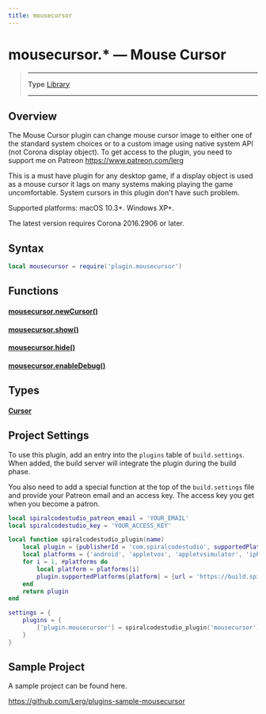 ```yaml
---
title: mousecursor
---
```

# mousecursor.* &mdash; Mouse Cursor

> --------------------- ------------------------------------------------------------------------------------------
> __Type__              [Library](https://docs.coronalabs.com/api/type/library.html)
> --------------------- ------------------------------------------------------------------------------------------


## Overview

The Mouse Cursor plugin can change mouse cursor image to either one of the standard system choices or to a custom image using native system API (not Corona display object).
To get access to the plugin, you need to support me on Patreon https://www.patreon.com/lerg

This is a must have plugin for any desktop game, if a display object is used as a mouse cursor it lags on many systems making playing the game uncomfortable. System cursors in this plugin don't have such problem. 

Supported platforms: macOS 10.3+. Windows XP+.

The latest version requires Corona 2016.2906 or later.

## Syntax
```lua
local mousecursor = require('plugin.mousecursor')  
```
## Functions

#### [mousecursor.newCursor()](/plugin/mousecursor/newCursor)

#### [mousecursor.show()](/plugin/mousecursor/show)

#### [mousecursor.hide()](/plugin/mousecursor/hide)

#### [mousecursor.enableDebug()](/plugin/mousecursor/enableDebug)

## Types

#### [Cursor](/plugin/mousecursor/type/Cursor/)

## Project Settings

To use this plugin, add an entry into the `plugins` table of `build.settings`. When added, the build server will integrate the plugin during the build phase.

You also need to add a special function at the top of the `build.settings` file and provide your Patreon email and an access key. The access key you get when you become a patron.

```lua
local spiralcodestudio_patreon_email = 'YOUR_EMAIL'
local spiralcodestudio_key = 'YOUR_ACCESS_KEY'

local function spiralcodestudio_plugin(name)
	local plugin = {publisherId = 'com.spiralcodestudio', supportedPlatforms = {}}
	local platforms = {'android', 'appletvos', 'appletvsimulator', 'iphone', 'iphone-sim', 'mac-sim', 'win32-sim'}
	for i = 1, #platforms do
		local platform = platforms[i]
		plugin.supportedPlatforms[platform] = {url = 'https://build.spiralcodestudio.com/' .. spiralcodestudio_patreon_email .. '/' .. spiralcodestudio_key .. '/solar2d/' .. name .. '_' .. platform .. '.tgz'}
	end
	return plugin
end

settings = {
	plugins = {
		['plugin.mousecursor'] = spiralcodestudio_plugin('mousecursor')
	}
}
```

## Sample Project

A sample project can be found here.

https://github.com/Lerg/plugins-sample-mousecursor